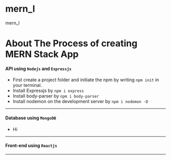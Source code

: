 # mern_l
mern_l
# About The Process of creating MERN Stack App
#### API using `Nodejs` and `Expressjs`
* First create a project folder and initiate the npm by writing `npm init` in your terminal.
* Install Expressjs by `npm i express`
* Install body-parser by `npm i body-parser`
* Install nodemon on the development server by `npm i nodemon -D`
----
#### Database using `MongoDB`
* Hi
----
#### Front-end using `Reactjs`

----


